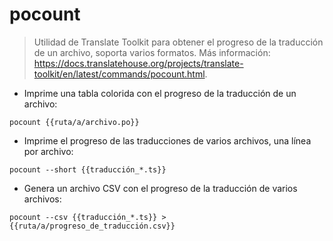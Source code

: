 # pocount

> Utilidad de Translate Toolkit para obtener el progreso de la traducción de un archivo, soporta varios formatos.
> Más información: <https://docs.translatehouse.org/projects/translate-toolkit/en/latest/commands/pocount.html>.

- Imprime una tabla colorida con el progreso de la traducción de un archivo:

`pocount {{ruta/a/archivo.po}}`

- Imprime el progreso de las traducciones de varios archivos, una línea por archivo:

`pocount --short {{traducción_*.ts}}`

- Genera un archivo CSV con el progreso de la traducción de varios archivos:

`pocount --csv {{traducción_*.ts}} > {{ruta/a/progreso_de_traducción.csv}}`
